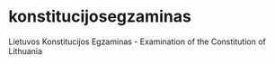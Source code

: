 # konstitucijosegzaminas
Lietuvos Konstitucijos Egzaminas - Examination of the Constitution of Lithuania
